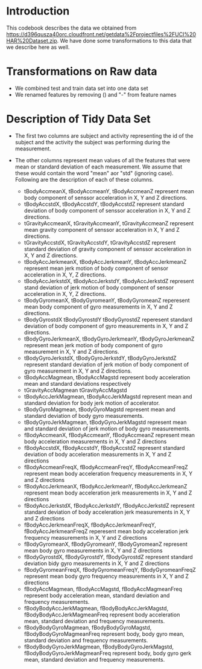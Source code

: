 Introduction
============
This codebook describes the data we obtained from https://d396qusza40orc.cloudfront.net/getdata%2Fprojectfiles%2FUCI%20HAR%20Dataset.zip. We have done some transformations to this data that we describe here as well.

Transformations on Raw data
===========================
* We combined test and train data set into one data set
* We renamed features by removing () and "-" from feature names

Description of Tidy Data Set
============================
* The first two columns are subject and activity representing the id of the subject and the activity the subject was performing during the measurement.
* The other columns represent mean values of all the features that were mean or standard deviation of each measurement. We assume that these would contain the word "mean" aor "std" (ignoring case). Following are the description of each of these columns.

  - tBodyAccmeanX, tBodyAccmeanY, tBodyAccmeanZ represent mean body component of senssor acceleration in X, Y and Z directions.
  - tBodyAccstdX, tBodyAccstdY, tBodyAccstdZ represent standard deviation of body component of senssor acceleration in X, Y and Z directions.
  - tGravityAccmeanX, tGravityAccmeanY, tGravityAccmeanZ represent mean gravity component of senssor acceleration in X, Y and Z directions.
  - tGravityAccstdX, tGravityAccstdY, tGravityAccstdZ represent standard deviation of gravity component of senssor acceleration in X, Y and Z directions.
  - tBodyAccJerkmeanX, tBodyAccJerkmeanY, tBodyAccJerkmeanZ represent mean jerk motion of body component of sensor acceleration in X, Y, Z directions.
  - tBodyAccJerkstdX, tBodyAccJerkstdY, tBodyAccJerkstdZ represent stand deviation of jerk motion of body component of sensor acceleration in X, Y, Z directions.  
  - tBodyGyromeanX, tBodyGyromeanY, tBodyGyromeanZ reperesent mean body component of gyro measurements in X, Y and Z directions.
  - tBodyGyrostdX    tBodyGyrostdY    tBodyGyrostdZ reperesent standard deviation of body component of gyro measurements in X, Y and Z directions.   
  - tBodyGyroJerkmeanX, tBodyGyroJerkmeanY, tBodyGyroJerkmeanZ represent mean jerk motion of body component of gyro measurement in X, Y and Z directions.
  - tBodyGyroJerkstdX, tBodyGyroJerkstdY, tBodyGyroJerkstdZ represent standard deviation of jerk motion of body component of gyro measurement in X, Y and Z directions.  
  - tBodyAccMagmean, tBodyAccMagstd represent body acceleration mean and standard deviations respectively   
  - tGravityAccMagmean   tGravityAccMagstd   
  - tBodyAccJerkMagmean, tBodyAccJerkMagstd represent mean and standard deviation for body jerk motion of accelerator.
  - tBodyGyroMagmean, tBodyGyroMagstd represent mean and standard deviation of body gyro measurements.
  - tBodyGyroJerkMagmean, tBodyGyroJerkMagstd represent mean and standard deviation of jerk motion of body gyro measurements.
  - fBodyAccmeanX, fBodyAccmeanY, fBodyAccmeanZ represent mean body acceleration measurements in X, Y and Z directions
  - fBodyAccstdX, fBodyAccstdY, fBodyAccstdZ represent standard deviation of body acceleration measurements in X, Y and Z directions
  - fBodyAccmeanFreqX, fBodyAccmeanFreqY, fBodyAccmeanFreqZ represent mean body acceleration frequency measurements in X, Y and Z directions
  - fBodyAccJerkmeanX, fBodyAccJerkmeanY, fBodyAccJerkmeanZ represent mean body acceleration jerk measurements in X, Y and Z directions
  - fBodyAccJerkstdX, fBodyAccJerkstdY, fBodyAccJerkstdZ represent standard deviation of body acceleration jerk measurements in X, Y and Z directions
  - fBodyAccJerkmeanFreqX, fBodyAccJerkmeanFreqY, fBodyAccJerkmeanFreqZ reperesent mean body acceleration jerk frequency measurements in X, Y and Z directions
  - fBodyGyromeanX, fBodyGyromeanY, fBodyGyromeanZ represent mean body gyro measurements in X, Y and Z directions
  - fBodyGyrostdX, fBodyGyrostdY, fBodyGyrostdZ represent standard deviation bidy gyro measurements in X, Y and Z directions
  - fBodyGyromeanFreqX, fBodyGyromeanFreqY, fBodyGyromeanFreqZ represent mean body gyro frequency measurements in X, Y and Z directions
  - fBodyAccMagmean, fBodyAccMagstd, fBodyAccMagmeanFreq represent body acceleration mean, standard deviation and frequency measurements.
  - fBodyBodyAccJerkMagmean, fBodyBodyAccJerkMagstd, fBodyBodyAccJerkMagmeanFreq represent body acceleration mean, standard deviation and frequency measurements.
  - fBodyBodyGyroMagmean, fBodyBodyGyroMagstd, fBodyBodyGyroMagmeanFreq represent body, body gyro mean, standard deviation and frequency measurements.
  - fBodyBodyGyroJerkMagmean, fBodyBodyGyroJerkMagstd, fBodyBodyGyroJerkMagmeanFreq represent body, body gyro gerk mean, standard deviation and frequency measurements.
